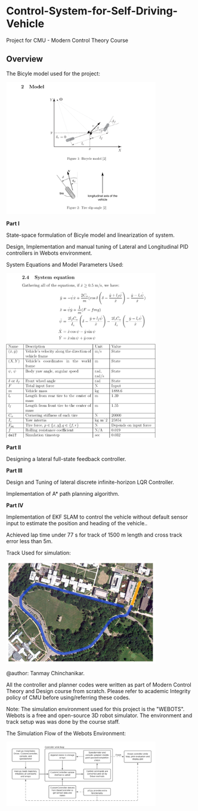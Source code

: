 # Control-System-for-Self-Driving-Vehicle

Project for CMU - Modern Control Theory Course


## Overview

The Bicyle model used for the project:

<img src="Media/Model.png" width="400"/>



**Part I**

State-space formulation of Bicyle model and linearization of system.


Design, Implementation and manual tuning of Lateral and Longitudinal PID controllers in Webots environment. 

System Equations and Model Parameters Used:

<img src="Media/System_Equations.png" width="400"/>

<img src="Media/Model_Parameters.png" width="400"/>

**Part II**

Designing a lateral full-state feedback controller.

**Part III**

Design and Tuning of lateral discrete infinite-horizon LQR Controller.

Implementation of A* path planning algorithm.

**Part IV**

Implementation of EKF SLAM to control the vehicle without default sensor input to estimate the position and heading of the vehicle..

Achieved lap time under 77 s for track of 1500 m length and cross track error less than 5m.

Track Used for simulation:

<img src="Media/Track.png" width="400"/>

@author: Tanmay Chinchanikar. 


All the controller and planner codes were written as part of Modern Control Theory and Design course from scratch. Please refer to academic Integrity policy of CMU before using/referring these codes.

Note: The simulation environment used for this project is the "WEBOTS". Webots is a free and open-source 3D robot simulator. The environment and track setup was was done by the course staff. 


The Simulation Flow of the Webots Environment:

<img src="Media/Simulation Flow.png" width="400"/>
